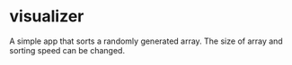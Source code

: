 # visualizer

A simple app that sorts a randomly generated array. The size of array and sorting speed can be changed.
